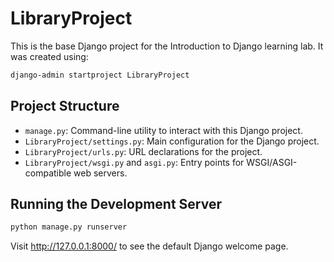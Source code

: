 # LibraryProject

This is the base Django project for the Introduction to Django learning lab. It was created using:

```bash
django-admin startproject LibraryProject
```

## Project Structure

- `manage.py`: Command-line utility to interact with this Django project.
- `LibraryProject/settings.py`: Main configuration for the Django project.
- `LibraryProject/urls.py`: URL declarations for the project.
- `LibraryProject/wsgi.py` and `asgi.py`: Entry points for WSGI/ASGI-compatible web servers.

## Running the Development Server

```bash
python manage.py runserver
```

Visit http://127.0.0.1:8000/ to see the default Django welcome page.
